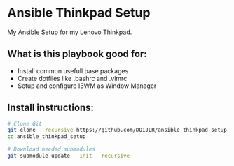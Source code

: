  Ansible Thinkpad Setup
==========================
My Ansible Setup for my Lenovo Thinkpad.

 What is this playbook good for:
--------------------------------
 + Install common usefull base packages
 + Create dotfiles like .bashrc and .vimrc
 + Setup and configure I3WM as Window Manager

 Install instructions:
-----------------------
```bash
# Clone Git
git clone --recursive https://github.com/DO1JLR/ansible_thinkpad_setup.git ansible_thinkpad_setup
cd ansible_thinkpad_setup

# Download needed submodules
git submodule update --init --recursive
```
 
